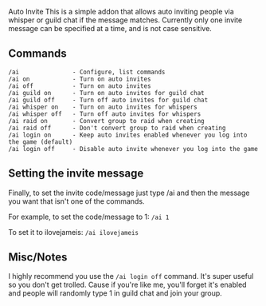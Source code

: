 Auto Invite
This is a simple addon that allows auto inviting people via whisper or guild chat if the message matches.
Currently only one invite message can be specified at a time, and is not case sensitive.


## Commands
```
/ai               - Configure, list commands
/ai on            - Turn on auto invites
/ai off           - Turn on auto invites
/ai guild on      - Turn on auto invites for guild chat
/ai guild off     - Turn off auto invites for guild chat
/ai whisper on    - Turn on auto invites for whispers
/ai whisper off   - Turn off auto invites for whispers
/ai raid on       - Convert group to raid when creating
/ai raid off      - Don't convert group to raid when creating
/ai login on      - Keep auto invites enabled whenever you log into the game (default)
/ai login off     - Disable auto invite whenever you log into the game
```

## Setting the invite message
Finally, to set the invite code/message just type /ai and then the message you want that isn't one of the commands.

For example, to set the code/message to 1:
`/ai 1`

To set it to ilovejameis:
`/ai ilovejameis`

## Misc/Notes
I highly recommend you use the `/ai login off` command. It's super useful so you don't get trolled. Cause if you're like me, you'll forget it's enabled and people will randomly type 1 in guild chat and join your group.
